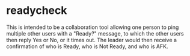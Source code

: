 # readycheck

This is intended to be a collaboration tool allowing one person to ping multiple other users with a "Ready?" message, to which the other users then reply Yes or No, or it times out. The leader would then receive a confirmation of who is Ready, who is Not Ready, and who is AFK.
